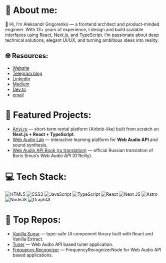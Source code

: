 # 💫 About me:

👋 Hi, I’m Aleksandr Grigorenko — a frontend architect and product-minded engineer.
With 13+ years of experience, I design and build scalable interfaces using React, Next.js, and TypeScript.
I’m passionate about deep technical solutions, elegant UI/UX, and turning ambitious ideas into reality.

## 🌐 Resources:

- [Website](https://alexgriss.tech/en)
- [Telegram blog](https://t.me/alexgriss)
- [LinkedIn](https://linkedin.com/in/alexgriss)
- [Medium](https://medium.com/@alexgriss)
- [Dev.to](https://dev.to/alexgriss)
- [email](mailto:dev@alexgriss.tech)

# 🌟 Featured Projects:

- [Arivi.ru](https://arivi.ru) — short-term rental platform (Airbnb-like) built from scratch on **Next.js + React + TypeScript**.  
- [Web Audio Lab](https://webaudiolab.com) — interactive learning platform for **Web Audio API** and sound synthesis.  
- [Web Audio API Book (ru translation)](https://alexgriss.tech/web-audio-api-book) — official Russian translation of Boris Smus’s *Web Audio API* (O’Reilly).  

# 💻 Tech Stack:

![HTML5](https://img.shields.io/badge/html5-%23E34F26.svg?style=flat&logo=html5&logoColor=white) ![CSS3](https://img.shields.io/badge/css3-%231572B6.svg?style=flat&logo=css3&logoColor=white) ![JavaScript](https://img.shields.io/badge/javascript-%23323330.svg?style=flat&logo=javascript&logoColor=%23F7DF1E) ![TypeScript](https://img.shields.io/badge/typescript-%23007ACC.svg?style=flat&logo=typescript&logoColor=white) ![React](https://img.shields.io/badge/react-%2320232a.svg?style=flat&logo=react&logoColor=%2361DAFB) ![Next JS](https://img.shields.io/badge/Next-black?style=flat&logo=next.js&logoColor=white) ![Astro](https://img.shields.io/badge/astro-%232C2052.svg?style=flat&logo=astro&logoColor=white) ![NodeJS](https://img.shields.io/badge/node.js-6DA55F?style=flat&logo=node.js&logoColor=white) ![GraphQL](https://img.shields.io/badge/-GraphQL-E10098?style=flat&logo=graphql&logoColor=white)

# 🚀 Top Repos:

- [Vanilla Sugar](https://github.com/alexgriss/vanilla-sugar) — type-safe UI component library built with React and Vanilla Extract.
- [Tuner](https://github.com/alexgriss/tuner) — Web Audio API based tuner application.
- [Frequency Recognizer](https://github.com/alexgriss/frequency-recognizer) — FrequencyRecognizerNode for Web Audio API based applications.
